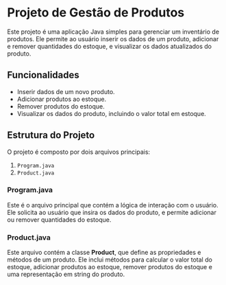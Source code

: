 # Projeto de Gestão de Produtos

Este projeto é uma aplicação Java simples para gerenciar um inventário de produtos. Ele permite ao usuário inserir os dados de um produto, adicionar e remover quantidades do estoque, e visualizar os dados atualizados do produto.

## Funcionalidades

- Inserir dados de um novo produto.
- Adicionar produtos ao estoque.
- Remover produtos do estoque.
- Visualizar os dados do produto, incluindo o valor total em estoque.

## Estrutura do Projeto

O projeto é composto por dois arquivos principais:

1. `Program.java`
2. `Product.java`

### Program.java

Este é o arquivo principal que contém a lógica de interação com o usuário. Ele solicita ao usuário que insira os dados do produto, e permite adicionar ou remover quantidades do estoque.

### Product.java

Este arquivo contém a classe **Product**, que define as propriedades e métodos de um produto. Ele inclui métodos para calcular o valor total do estoque, adicionar produtos ao estoque, remover produtos do estoque e uma representação em string do produto.
